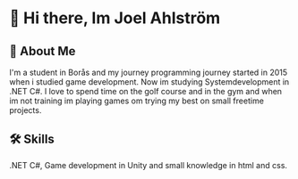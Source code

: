 # 👋 Hi there, Im Joel Ahlström 




## 🚀 About Me
I'm a student in Borås and my journey programming journey started in 2015 when i studied game development. Now im studying Systemdevelopment in .NET C#. I love to spend time on the golf course and in the gym and when im not training im playing games om trying my best on small freetime projects.




## 🛠 Skills
.NET C#, Game development in Unity and small knowledge in html and css.
